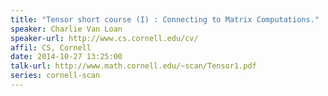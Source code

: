 ```yaml
---
title: "Tensor short course (I) : Connecting to Matrix Computations."
speaker: Charlie Van Loan
speaker-url: http://www.cs.cornell.edu/cv/
affil: CS, Cornell
date: 2014-10-27 13:25:00
talk-url: http://www.math.cornell.edu/~scan/Tensor1.pdf
series: cornell-scan
---
```


